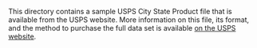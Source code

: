 This directory contains a sample USPS City State Product file that is available from the USPS website.
More information on this file, its format, and the method to purchase the full data set is available
[on the USPS website](https://postalpro.usps.com/address-quality/city-state-product).